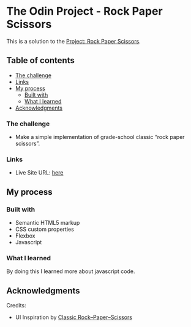 # The Odin Project - Rock Paper Scissors

This is a solution to the [Project: Rock Paper Scissors](https://www.theodinproject.com/paths/foundations/courses/foundations/lessons/rock-paper-scissors).

## Table of contents

- [The challenge](#the-challenge)
- [Links](#links)
- [My process](#my-process)
  - [Built with](#built-with)
  - [What I learned](#what-i-learned)
- [Acknowledgments](#acknowledgments)

### The challenge

- Make a simple implementation of grade-school classic “rock paper scissors”.

### Links

- Live Site URL: [here](https://ted-dino.github.io/The-Odin-Project/rock-paper-scissor/)

## My process

### Built with

- Semantic HTML5 markup
- CSS custom properties
- Flexbox
- Javascript

### What I learned

By doing this I learned more about javascript code.

## Acknowledgments

Credits:

- UI Inspiration by <a href="http://www.onlywebpro.com/demo/rock_paper_scissors/index.html">Classic Rock–Paper–Scissors</a>
